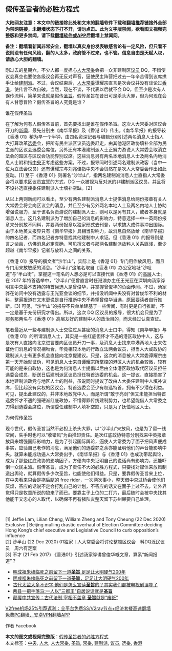  <h2>假传圣旨者的必胜方程式</h2> <p class="notice"><b>大陆网友注意：本文中的链接除此处和文末的<a href="https://github.com/bannedbook/fanqiang" >翻墙</a>软件下载和<a href="https://github.com/killgcd/justmysocks/blob/master/README.md">翻墙推荐</a>链接外全部为禁网链接，未翻墙状态下打不开，请勿点击。此为文字版禁闻，欲看图文视频完整版和更多禁闻，请下载<a href="https://github.com/bannedbook/fanqiang">翻墙软件或APP</a>后翻墙上禁闻网。</p><p>备注：翻墙看新闻非常安全，翻墙以真实身份发表敏感言论有一定风险，但只看不说则没有任何风险，翻的人太多，政府管不过来，也不管。信息自由是天赋人权，请放心大胆的翻墙。</b></p>  <div class="entry">  <p>刚过去的星期六，不少人都一度担心<a href="https://www.bannedbook.org/bnews/tag/%E4%BA%BA%E5%A4%A7/" class="st_tag internal_tag" rel="tag" title="标签 人大 下的日志">人大</a><a href="https://www.bannedbook.org/bnews/tag/%e5%b8%b8%e5%a7%94/" class="st_tag internal_tag" rel="tag" title="标签 常委 下的日志">常委</a>会把一众非建制区<a href="https://www.bannedbook.org/bnews/tag/%e8%ae%ae%e5%91%98/" class="st_tag internal_tag" rel="tag" title="标签 议员 下的日志">议员</a> DQ，不惜使议会真空也要使各级议会再无反对声音，逼使民主阵营把过去一年辛苦得到议席拱手让给<a href="https://www.bannedbook.org/bnews/tag/%e5%bb%ba%e5%88%b6%e6%b4%be/" class="st_tag internal_tag" rel="tag" title="标签 建制派 下的日志">建制派</a>。不过，会议结束后，<a href="https://www.bannedbook.org/bnews/tag/%e4%ba%ba%e5%a4%a7%e5%b8%b8%e5%a7%94/" class="st_tag internal_tag" rel="tag" title="标签 人大常委 下的日志">人大常委</a>谭耀宗直言是次会议并没有谈论过<a href="https://www.bannedbook.org/bnews/tag/%e9%a6%99%e6%b8%af/" class="st_tag internal_tag" rel="tag" title="标签 香港 下的日志">香港</a>，使传言不攻自破。当然，现在不谈，不代表以后就不会 DQ，但至少是次有人误传流料，简单来说就是假传<a href="https://www.bannedbook.org/bnews/tag/%E5%9C%A3%E6%97%A8/" class="st_tag internal_tag" rel="tag" title="标签 圣旨 下的日志">圣旨</a>。假传圣旨在昔日可是杀头大罪，但为何现在会有人甘愿冒险？假传圣旨的人究竟是谁？</p> <p>谁在假传圣旨</p>  <p>在了解为何有人假传圣旨前，首先要找出是谁在假传圣旨。这次人大常委对区议会开刀的<span class='wp_keywordlink_affiliate'><a href="https://www.bannedbook.org/" title="新闻">新闻</a></span>，最先分别由《南华早报》及《香港 01》传出。《南华早报》的报导较《香港 01》稍为早一个半钟，由四名资深记者与编辑分别引述两名消息人士指人大打算改革<a href="https://www.bannedbook.org/bnews/tag/%E9%80%89%E5%A7%94/" class="st_tag internal_tag" rel="tag" title="标签 选委 下的日志">选委</a>会，把所有民主派区议员选委赶走，由其他港区政协填补全部为民主派的区议会选委会席位，另外还有本港建制派人士正努力游说人大常委会取消立法会的超区与区议会功能界别议席。这些消息另有两名本地消息人士及两名内地消息人士附和指<a href="https://www.bannedbook.org/bnews/tag/%E4%B8%AD%E5%A4%AE/" class="st_tag internal_tag" rel="tag" title="标签 中央 下的日志">中央</a>正考虑这些方案。不过，报导同时引述两名建制派政客（当中一位为立法会议员）还有谭耀宗与刘兆佳指中央不会贸然在是次人大常委会作出如此变动。[1] 至于《香港 01》则署名“沙半山”，指两名建制派消息人士直指人大常委会将以要求区议员<span class='wp_keywordlink'><a href="https://www.bannedbook.org/forum5/topic17.html" title="宣誓与预言" target="_blank">宣誓</a></span>的方式，DQ 一众被视为反对派的非建制派区议员，并且将不设补选直接委任建制派人士填补空缺。[2]</p> <p>从以上两则新闻可以看出，至少有两名建制派消息人士提供消息给两份报章有关人大常委会将会向区议会的消息，并且至少有另外两名本地人士及两名内地人士协助增强说服力，至于该名负责游说的建制派人士，则可以是另有其人，或者本身就是消息人士。这几名建制派为了增加自己的消息的影响力，特意选择一中一英两份报章来分别放不同料，并要两份报章以独家形式去刊登，以求搞大成件事冲出国际。由于本地英文报界只有《南华早报》具相当影响力，故消息自然放给《南华早报》的四名记者，而四名记者亦特意找其他建制中人求证。但《香港 01》的报导则是言之凿凿，仿佛消息必定真确，可见撰文者与那两名建制派放料人关系匪浅，至少超越《南华早报》记者与放料人之间的关系。</p>  <p>《香港 01》报导的撰文者“沙半山”，实际上是《香港 01》专门用作放风用，而且专门用来放敏感的消息。“沙半山”这笔名取自《香港 01》办公室地址“沙咀道”与“半山街”，掌握这一笔名的人想必是可以直接代表《香港 01》的<span class='wp_keywordlink_affiliate'><a href="https://www.bannedbook.org/bnews/ccpdope/" title="中共高层内幕" target="_blank">高层</a></span>人士。在 2017 年特首选举中，“沙半山”便曾直言时任港澳办主任王光亚在深圳向汤家骅明言中央最不支持的特首候选人是曾俊华，并掌握曾俊华的负面传闻。不过，汤家骅在访问中没有透露与王光亚会谈的细节，并指没听闻中央没有对曾俊华不利的材料，整遍报道在文末更说是自行推断中央不希望曾俊华当选，原因要读者自行推断。[3] 可见，“沙半山”的报导不只单单建基于一些传闻，有时更是自行推断，不一定是基于充份研究才得出。所以，这次 DQ 区议员的报导，很大机会只是为了服务那两名与《香港 01》高层友好的建制中人的政治目的，而未经过认真查证。</p> <p>笔者最近从一些与建制派人士交往过从甚密的消息人士口中，得知《南华早报》与《香港 01》的所谓消息人士，其实是一些红底但怀才不遇的港区政协中人，这与是次有人直接向北京进言要向区议员开刀一事，及消息人士找来中港两地人士来佐证他们消息的情况相吻合，毕竟相较本地的行政立法两会议员，担当人大或政协的建制派人士有更多机会直接向北京提建议。只是，这次的消息被人大常委谭耀宗由第一天开始就证伪，可见消息人士来自谭耀宗所掌控的港区人大的机会较微，较有可能的是来自政协，这也是为何消息人士提倡以后由全体港区政协取代区议员担任选委会成员，断送日后建制派区议员担任特首选委的机会。这一提议，直接损害了本地建制派政党与地区人士的利益，虽说同时提议了改由人大委任建制中人填补议席，但比起没有实权的区议会，特首选委会至少有权选特首，拥有不少潜在利益。可见，提出此建议的，并非本地政党中人，而是所谓“敢于亮剑”但又未能担当特首选委怀才不遇的强硬派红底政协，不惜得罪传统建制势力，也希望能借人大常委之刀得到选委会席位，所谓委任建制中人填补空缺，只是为了抚恤地区人士。</p>  <p>为何假传圣旨</p> <p>现今世代，假传圣旨当然不必担上杀头大罪，以“沙半山”来放风，也是为了留一线空间，失手时也可以“收错风”为由推卸责任。是次红底政协特意分别找来中英报章放风来增强国际影响力，是为了引起国际舆论，逼使人大常委为了面子把风声便成事实，应验自己老作的消息，满足他们的选委梦之余亦能证明他们的声音能影响中央。就算未能成功逼人大常委出手，《南华早报》与《香港 01》也成功带起舆论，成为了那些红底政协的影响因子，方便向中央证明自己的说话尚有影响力，还能吓倒一众民主派。假传圣旨，成为了责任不大的必胜方程式，只要找对媒体来放风制造出舆论，就算假传多少次圣旨，也能使他们得益。只是，要靠假传圣旨来上位，在中央看来只会是拖后腿的 free rider，一次两次事小，整天借中央过桥会使他们厌烦，答应的话说不定会打乱自己的计划，不答应的话又在面子上过不去，让外界觉得只是牧童所说的狼来了而已。要靠主子上位的二打六，最后随时会被中央找其他能干又忠心的人取代，以确保不再有猪队友整天留下苏州屎要自己处理。</p>  <p> </p> <p>[1] Jeffie Lam, Lilian Cheng, William Zheng and Tony Cheung (22 Dec 2020) Exclusive | Beijing mulling drastic overhaul of Election Committee deciding Hong Kong’s chief executive and Legislative Council to curb opposition’s influence<br /> [2] 沙半山 (22 Dec 2020) 01独家︱人大常委会将讨论整顿区议会　料DQ泛民议员　周六有定案<br /> [3] 不才 (21 Feb 2017) 《香港01》引述汤家骅讲曾俊华嘅文章，算系“新闻报道”？</p> <ul class='op-related-articles' title='相关阅读'> <li><a href='https://www.bannedbook.org/bnews/cnnews/20200613/1343894.html' target='_blank'>明成祖朱棣临死之前留下一道<b>圣旨</b> 足足让大明硬气200年</a></li> <li><a href='https://www.bannedbook.org/bnews/comments/20200327/1301244.html' target='_blank'>明成祖朱棣临死之前留下一道<b>圣旨</b>，足足让大明硬气200年</a></li> <li><a href='https://www.bannedbook.org/bnews/funmedia/20200103/1252596.html' target='_blank'>古代太监大多不识字 他们是怎么宣读<b>圣旨</b>的？其实我们都被电视剧误导了</a></li> <li><a href='https://www.bannedbook.org/bnews/baitai/20191113/1222170.html' target='_blank'>两县一把手落马:一人以"三都王"自居说话就是<b>圣旨</b></a></li> <li><a href='https://www.bannedbook.org/bnews/lifebaike/20190928/1198697.html' target='_blank'>颠覆中共宣传：古代法制 宰相不盖章 <b>圣旨</b>就是“废纸”</a></li> </ul> <p class="texttj"> <a href="https://github.com/bannedbook/fanqiang/wiki/V2ray%E6%9C%BA%E5%9C%BA" target="_blank">V2free机场25%引荐返利：全平台免费SS/V2ray节点+经济套餐高速翻墙</a><br/> <a href="https://github.com/bannedbook/fanqiang/wiki/%E7%A6%81%E9%97%BB%E7%BD%91%E5%AE%89%E5%8D%93%E7%BF%BB%E5%A2%99%E6%96%B0%E9%97%BBAPP" target="_blank">免费PC翻墙、安卓VPN翻墙APP</a></p><p>作者 Facebook</p><a name='sharetosocial'></a>       <div><b>本文的图文或视频完整版</b>：<a href='https://www.bannedbook.org/bnews/comments/20201231/1458568.html'>假传圣旨者的必胜方程式</a></div>  </div><!--END ENTRY--> <div class="postfooter"> <div>本文标签：<a href="https://www.bannedbook.org/bnews/tag/%E4%B8%AD%E5%A4%AE/" rel="tag">中央</a>, <a href="https://www.bannedbook.org/bnews/tag/%E4%BA%BA%E5%A4%A7/" rel="tag">人大</a>, <a href="https://www.bannedbook.org/bnews/tag/%e4%ba%ba%e5%a4%a7%e5%b8%b8%e5%a7%94/" rel="tag">人大常委</a>, <a href="https://www.bannedbook.org/bnews/tag/%E5%9C%A3%E6%97%A8/" rel="tag">圣旨</a>, <a href="https://www.bannedbook.org/bnews/tag/%e5%b8%b8%e5%a7%94/" rel="tag">常委</a>, <a href="https://www.bannedbook.org/bnews/tag/%e5%bb%ba%e5%88%b6%e6%b4%be/" rel="tag">建制派</a>, <a href="https://www.bannedbook.org/bnews/tag/%e8%ae%ae%e5%91%98/" rel="tag">议员</a>, <a href="https://www.bannedbook.org/bnews/tag/%E9%80%89%E5%A7%94/" rel="tag">选委</a>, <a href="https://www.bannedbook.org/bnews/tag/%e9%a6%99%e6%b8%af/" rel="tag">香港</a></div>  </div><!--END POSTFOOTER--> 